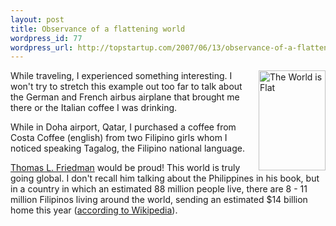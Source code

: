 ```yaml
--- 
layout: post
title: Observance of a flattening world
wordpress_id: 77
wordpress_url: http://topstartup.com/2007/06/13/observance-of-a-flattening-world/
---
```

<a href="http://www.amazon.com/gp/redirect.html%3FASIN=0374292795%26tag=topstartup-20%26lcode=xm2%26cID=2025%26ccmID=165953%26location=/o/ASIN/0374292795%253FSubscriptionId=1N9AHEAQ2F6SVD97BE02"><img src="http://ec1.images-amazon.com/images/I/21VA47B370L.jpg" title="The World is Flat" alt="The World is Flat" align="right" height="160" width="107" /></a>While traveling, I experienced something interesting. I won't try to stretch this example out too far to talk about the German and French airbus airplane that brought me there or the Italian coffee I was drinking.

While in Doha airport, Qatar, I purchased a coffee from Costa Coffee (english) from two Filipino girls whom I noticed speaking Tagalog, the Filipino national language.

<!--more-->

<a href="http://www.amazon.com/gp/redirect.html%3FASIN=0374292795%26tag=topstartup-20%26lcode=xm2%26cID=2025%26ccmID=165953%26location=/o/ASIN/0374292795%253FSubscriptionId=1N9AHEAQ2F6SVD97BE02"> Thomas L. Friedman</a> would be proud! This world is truly going global. I don't recall him talking about the Philippines in his book, but in a country in which an estimated 88 million people live, there are 8 - 11 million Filipinos living around the world, sending an estimated $14 billion home this year (<a href="http://en.wikipedia.org/wiki/Philippines" title="Philippines">according to Wikipedia</a>).
